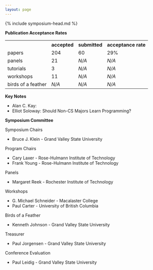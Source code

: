 ```yaml
---
layout: page
---
```

{% include symposium-head.md  %}


**Publication Acceptance Rates**
<table class="table table-hover table-sm"><tbody><tr><th></th>
<th>accepted</th>
<th>submitted</th>
<th>acceptance rate</th>
</tr><tr><td>papers</td>
<td> 204</td>
<td> 60</td>
<td> 29%</td>
</tr><tr><td>panels</td>
<td> 21</td>
<td> <i>N/A</i></td>
<td> <i>N/A</i></td>
</tr><tr><td>tutorials</td>
<td> 3</td>
<td> <i>N/A</i></td>
<td> <i>N/A</i></td>
</tr><tr><td>workshops</td>
<td> 11</td>
<td> <i>N/A</i></td>
<td> <i>N/A</i></td>
</tr><tr><td>birds of a feather</td>
<td> <i>N/A</i></td>
<td> <i>N/A</i></td>
<td> <i>N/A</i></td>
</tr></tbody></table>


**Key Notes**

-   Alan C. Kay:
-   Elliot Soloway: Should Non-CS Majors Learn Programming?

**Symposium Committee**

Symposium Chairs

-   Bruce J. Klein - Grand Valley State University

Program Chairs

-   Cary Laxer - Rose-Hulmann Institute of Technology
-   Frank Young - Rose-Hulmann Institute of Technology

Panels

-   Margaret Reek - Rochester Institute of Technology

Workshops

-   G. Michael Schneider - Macalaster College
-   Paul Carter - University of British Columbia

Birds of a Feather

-   Kenneth Johnson - Grand Valley State University

Treasurer

-   Paul Jorgensen - Grand Valley State University

Conference Evaluation

-   Paul Leidig - Grand Valley State University
